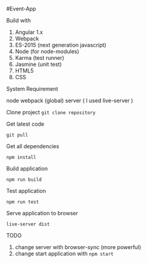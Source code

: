 #Event-App 

Build with 

 1. Angular 1.x
 2. Webpack
 3. ES-2015 (next generation javascript)
 4. Node (for node-modules)
 5. Karma (test runner)
 6. Jasmine (unit test)
 7. HTML5
 8. CSS

System Requirement  

node
webpack (global)
server ( I used live-server )

 Clone project 
`git clone repository`

Get latest code
  
`git pull`

Get all dependencies 

    npm install

 Build application
 

    npm run build
Test application

    npm run test

 Serve application to browser

    live-server dist 
	 
TODO

 1. change server with browser-sync (more powerful)
 2. change start application with `npm start`